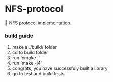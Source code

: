 # NFS-protocol
📂 NFS protocol implementation.


### build guide
1. make a ./build/ folder
2. cd to build folder
3. run 'cmake ..'
4. run 'make -j4'
5. congrats, you have successfuly built a library
6. go to test and build tests
